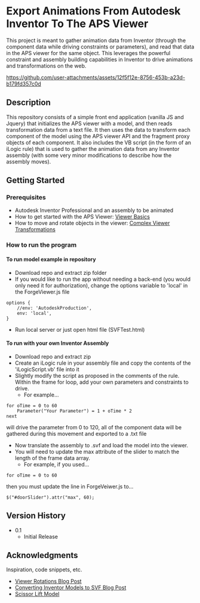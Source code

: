 # Export Animations From Autodesk Inventor To The APS Viewer

This project is meant to gather animation data from Inventor (through the component data while driving constraints or parameters), and read that data in the APS viewer for the same object. 
This leverages the powerful constraint and assembly building capabilities in Inventor to drive animations and transformations on the web.



https://github.com/user-attachments/assets/12f5f12e-8756-453b-a23d-b179fd357c0d



## Description

This repository consists of a simple front end application (vanilla JS and Jquery) that initializes the APS viewer with a model, and then reads transformation data from a text file.
It then uses the data to transform each component of the model using the APS viewer API and the fragment proxy objects of each component. It also includes the VB script (in the form of an iLogic rule)
that is used to gather the animation data from any Inventor assembly (with some very minor modifications to describe how the assembly moves).

## Getting Started

### Prerequisites

* Autodesk Inventor Professional and an assembly to be animated
* How to get started with the APS Viewer: [Viewer Basics](https://aps.autodesk.com/en/docs/viewer/v7/developers_guide/viewer_basics/)
* How to move and rotate objects in the viewer: [Complex Viewer Transformations](https://aps.autodesk.com/blog/know-how-complex-component-transformations-viewer-part-1-basics)



### How to run the program
#### To run model example in repository
* Download repo and extract zip folder
* If you would like to run the app without needing a back-end (you would only need it for authorization), change the options variable to 'local' in the ForgeViewer.js file
```
options {
    //env: 'AutodeskProduction',
    env: 'local',
}
```
* Run local server or just open html file (SVFTest.html)
#### To run with your own Inventor Assembly
* Download repo and extract zip
* Create an iLogic rule in your assembly file and copy the contents of the 'iLogicScript.vb' file into it
* Slightly modify the script as proposed in the comments of the rule. Within the frame for loop, add your own parameters and constraints to drive.
    * For example...
```
for oTime = 0 to 60
    Parameter("Your Parameter") = 1 + oTime * 2
next
```
will drive the parameter from 0 to 120, all of the component data will be gathered during this movement and exported to a .txt file
* Now translate the assembly to .svf and load the model into the viewer. 
* You will need to update the max attribute of the slider to match the length of the frame data array. 
    * For example, if you used...
```
for oTime = 0 to 60
```
then you must update the line in ForgeVeiwer.js to...
```
$("#doorSlider").attr("max", 60);
```


## Version History

* 0.1
    * Initial Release

## Acknowledgments

Inspiration, code snippets, etc.
* [Viewer Rotations Blog Post](https://aps.autodesk.com/cloud_and_mobile/2016/07/rotate-component-control-for-the-viewer.html)
* [Converting Inventor Models to SVF Blog Post](https://aps.autodesk.com/blog/speed-viewable-generation-when-using-design-automation-inventor)
* [Scissor Lift Model](https://grabcad.com/library/vehicle-scissor-jack-1)
